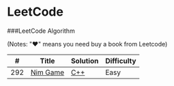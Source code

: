 LeetCode
========

###LeetCode Algorithm

(Notes: "&hearts;" means you need buy a book from Leetcode)


| # | Title | Solution | Difficulty |
|---| ----- | -------- | ---------- |
|292|[Nim Game](https://leetcode.com/problems/nim-game/)  | [C++](./algorithms/cpp/nimGame/nimGame.cpp)|Easy|
